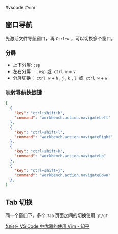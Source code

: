 #vscode #vim 

## 窗口导航

先激活文件导航窗口，再 `Ctrl+w` ，可以切换多个窗口。

### 分屏

-   上下分屏: `:sp`
-   左右分屏： `:vsp` 或  `ctrl w` + `v`
-   分屏切换： `ctrl w` + `h` , `j` , `k` , `l`  或  `ctrl w` + `w`

### 映射导航快捷键

```json
[
  {
    "key": "ctrl+shift+h",
    "command": "workbench.action.navigateLeft"
  },
  {
    "key": "ctrl+shift+l",
    "command": "workbench.action.navigateRight"
  },
  {
    "key": "ctrl+shift+k",
    "command": "workbench.action.navigateUp"
  },
  {
    "key": "ctrl+shift+j",
    "command": "workbench.action.navigateDown"
  },
]
```

## Tab 切换

同一个窗口下，多个 `Tab` 页面之间的切换使用 `gt/gT`

[如何在 VS Code 中优雅的使用 Vim - 知乎](https://zhuanlan.zhihu.com/p/512935904)